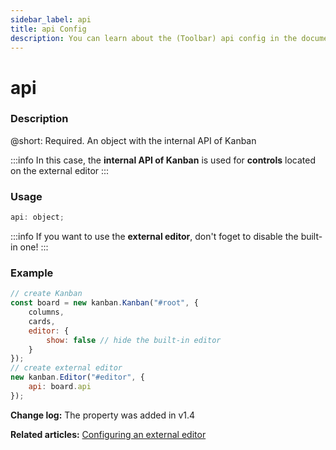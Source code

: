 ```yaml
---
sidebar_label: api
title: api Config
description: You can learn about the (Toolbar) api config in the documentation of the DHTMLX JavaScript Kanban library. Browse developer guides and API reference, try out code examples and live demos, and download a free 30-day evaluation version of DHTMLX Kanban.
---
```


# api

### Description

@short: Required. An object with the internal API of Kanban

:::info
In this case, the **internal API of Kanban** is used for **controls** located on the external editor
:::

### Usage

~~~jsx {}
api: object;
~~~

:::info
If you want to use the **external editor**, don't foget to disable the built-in one!
:::

### Example

~~~jsx {5-7,11}
// create Kanban
const board = new kanban.Kanban("#root", {
	columns,
	cards,
	editor: {
        show: false // hide the built-in editor 
    }
});
// create external editor
new kanban.Editor("#editor", {
	api: board.api
});
~~~

**Change log:** The property was added in v1.4

**Related articles:** [Configuring an external editor](../../../guides/configuration/#configuring-an-external-editor)
